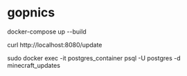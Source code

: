 # gopnics

docker-compose up --build

curl http://localhost:8080/update

sudo docker exec -it postgres_container psql -U postgres -d minecraft_updates

